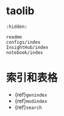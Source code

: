 # taolib

```{toctree}
:hidden:

readme
configs/index
InsightHub/index
notebook/index
```

# 索引和表格

* {ref}`genindex`
* {ref}`modindex`
* {ref}`search`
